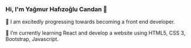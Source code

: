 ### Hi, I'm Yağmur Hafızoğlu Candan 👋

👀 I am excitedly progressing towards becoming a front end developer.

🌱 I’m currently learning React and develop a website using HTML5, CSS 3, Bootstrap, Javascript. 
